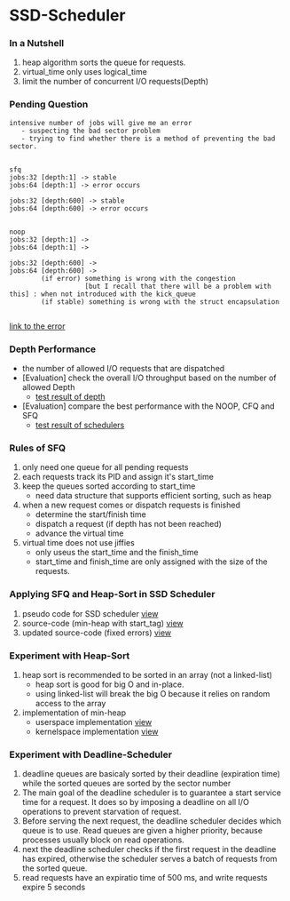 # SSD-Scheduler

### In a Nutshell
1. heap algorithm sorts the queue for requests.
2. virtual_time only uses logical_time
3. limit the number of concurrent I/O requests(Depth)

### Pending Question
```
intensive number of jobs will give me an error
   - suspecting the bad sector problem
   - trying to find whether there is a method of preventing the bad sector.


sfq
jobs:32 [depth:1] -> stable
jobs:64 [depth:1] -> error occurs

jobs:32 [depth:600] -> stable
jobs:64 [depth:600] -> error occurs


noop
jobs:32 [depth:1] ->
jobs:64 [depth:1] ->

jobs:32 [depth:600] ->
jobs:64 [depth:600] ->
        (if error) something is wrong with the congestion
                   [but I recall that there will be a problem with this] : when not introduced with the kick_queue
        (if stable) something is wrong with the struct encapsulation


```
[link to the error ](https://unix.stackexchange.com/questions/43681/kde-causes-read-fpdma-queued-error)


### Depth Performance
- the number of allowed I/O requests that are dispatched
- [Evaluation] check the overall I/O throughput based on the number of allowed Depth
  - [test result of depth](test_results/2017_06_30_depth_results)
- [Evaluation] compare the best performance with the NOOP, CFQ and SFQ
  - [test result of schedulers](test_results/2017_06_30_scheduler_results)


### Rules of SFQ
1. only need one queue for all pending requests
2. each requests track its PID and assign it's start_time
3. keep the queues sorted according to start_time
   - need data structure that supports efficient sorting, such as heap
4. when a new request comes or dispatch requests is finished
   - determine the start/finish time
   - dispatch a request (if depth has not been reached)
   - advance the virtual time
5. virtual time does not use jiffies
   - only useus the start_time and the finish_time
   - start_time and finish_time are only assigned with the size of the requests.


### Applying SFQ and Heap-Sort in SSD Scheduler
1. pseudo code for SSD scheduler [view](ssd_scheduler/README.md)
2. source-code (min-heap with start_tag) [view](ssd_scheduler/sfq-sched_6_complete.c)
3. updated source-code (fixed errors) [view](ssd_scheduler/sfq-sched_9_complete.c)


### Experiment with Heap-Sort
1. heap sort is recommended to be sorted in an array (not a linked-list)
   - heap sort is good for big O and in-place.
   - using linked-list will break the big O because it relies on random access to the array
2. implementation of min-heap
   - userspace implementation [view](heap_experiments/min_heap_3.c)
   - kernelspace implementation [view](heap_experiments/min_heap_4.c)

### Experiment with Deadline-Scheduler
1. deadline queues are basicaly sorted by their deadline (expiration time) while the sorted queues are sorted by the sector number
2. The main goal of the deadline scheduler is to guarantee a start service time for a request. It does so by imposing a deadline on all I/O operations to prevent starvation of request.
3. Before serving the next request, the deadline scheduler decides which queue is to use. Read queues are given a higher priority, because processes usually block on read operations.
4. next the deadline scheduler checks if the first request in the deadline has expired, otherwise the scheduler serves a batch of requests from the sorted queue.
5. read requests have an expiratio time of 500 ms, and write requests expire 5 seconds

